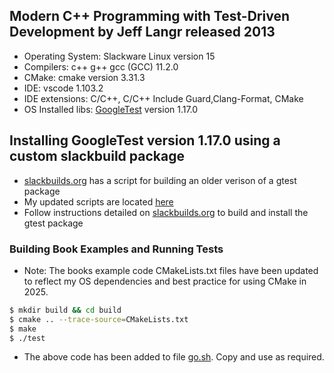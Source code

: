 ## Modern C++ Programming with Test-Driven Development by Jeff Langr released 2013

- Operating System: Slackware Linux version 15
- Compilers: c++ g++ gcc (GCC) 11.2.0
- CMake: cmake version 3.31.3
- IDE: vscode 1.103.2
- IDE extensions: C/C++, C/C++ Include Guard,Clang-Format, CMake
- OS Installed libs: [GoogleTest](https://github.com/google/googletest) version 1.17.0

## Installing GoogleTest version 1.17.0 using a custom slackbuild package
- [slackbuilds.org](https://slackbuilds.org/repository/15.0/development/gtest/) has a script for building an older verison of a gtest package
- My updated scripts are located [here](../googletest/slackbuild/gtest/)
- Follow instructions detailed on [slackbuilds.org](https://slackbuilds.org/howto/) to build and install the gtest package

### Building Book Examples and Running Tests

- Note: The books example code CMakeLists.txt files have been updated to reflect my OS dependencies and best practice for using CMake in 2025.

```bash
$ mkdir build && cd build
$ cmake .. --trace-source=CMakeLists.txt
$ make
$ ./test
```
- The above code has been added to file [go.sh](../../unit_testing_tools/go.sh). Copy and use as required.